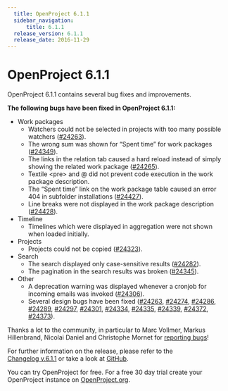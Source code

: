```yaml
---
  title: OpenProject 6.1.1
  sidebar_navigation:
      title: 6.1.1
  release_version: 6.1.1
  release_date: 2016-11-29
---
```



# OpenProject 6.1.1

OpenProject 6.1.1 contains several bug fixes and improvements.

**The following bugs have been fixed in OpenProject 6.1.1:**

  - Work packages
      - Watchers could not be selected in projects with too many
        possible watchers
        ([#24263](https://community.openproject.org/wp/24263)).
      - The wrong sum was shown for “Spent time” for work packages
        ([#24349](https://community.openproject.org/wp/24349)).
      - The links in the relation tab caused a hard reload instead of
        simply showing the related work package
        ([#24265](https://community.openproject.org/wp/24265)).
      - Textile \<pre\> and @ did not prevent code execution in the work
        package description.
      - The “Spent time” link on the work package table caused an error
        404 in subfolder installations
        ([#24427](https://community.openproject.org/wp/24427)).
      - Line breaks were not displayed in the work package description
        ([#24428](https://community.openproject.org/wp/24428)).
  - Timeline
      - Timelines which were displayed in aggregation were not shown
        when loaded initially.
  - Projects
      - Projects could not be copied
        ([#24323](https://community.openproject.org/wp/24323)).
  - Search
      - The search displayed only case-sensitive results
        ([#24282](https://community.openproject.org/wp/24282)).
      - The pagination in the search results was broken
        ([#24345](https://community.openproject.org/wp/24345)).
  - Other
      - A deprecation warning was displayed whenever a cronjob for
        incoming emails was invoked
        ([#24306](https://community.openproject.org/wp/24306)).
      - Several design bugs have been fixed
        ([#24263](https://community.openproject.org/wp/24263),
        [#24274](https://community.openproject.org/wp/24274),
        [#24286](https://community.openproject.org/wp/24286),
        [#24289](https://community.openproject.org/wp/24289),
        [#24297](https://community.openproject.org/wp/24297),
        [#24301](https://community.openproject.org/wp/24301),
        [#24334](https://community.openproject.org/wp/24334),
        [#24335](https://community.openproject.org/wp/24335),
        [#24339](https://community.openproject.org/wp/24339),
        [#24372](https://community.openproject.org/wp/24372),
        [#24373](https://community.openproject.org/wp/24373)).

Thanks a lot to the community, in particular to Marc Vollmer, Markus
Hillenbrand, Nicolai Daniel and Christophe Mornet for [reporting
bugs](../../../development/report-a-bug/)!

For further information on the release, please refer to the  
[Changelog v.6.1.1](https://community.openproject.org/versions/821) 
or take a look at
[GitHub](https://github.com/opf/openproject/tree/v6.1.1).

You can try OpenProject for free. For a free 30 day trial create your
OpenProject instance on [OpenProject.org](https://openproject.org/).

